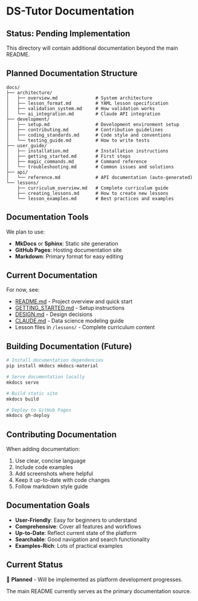# DS-Tutor Documentation

## Status: Pending Implementation

This directory will contain additional documentation beyond the main README.

## Planned Documentation Structure

```
docs/
├── architecture/
│   ├── overview.md              # System architecture
│   ├── lesson_format.md         # YAML lesson specification
│   ├── validation_system.md     # How validation works
│   └── ai_integration.md        # Claude API integration
├── development/
│   ├── setup.md                 # Development environment setup
│   ├── contributing.md          # Contribution guidelines
│   ├── coding_standards.md      # Code style and conventions
│   └── testing_guide.md         # How to write tests
├── user_guide/
│   ├── installation.md          # Installation instructions
│   ├── getting_started.md       # First steps
│   ├── magic_commands.md        # Command reference
│   └── troubleshooting.md       # Common issues and solutions
├── api/
│   └── reference.md             # API documentation (auto-generated)
└── lessons/
    ├── curriculum_overview.md   # Complete curriculum guide
    ├── creating_lessons.md      # How to create new lessons
    └── lesson_examples.md       # Best practices and examples
```

## Documentation Tools

We plan to use:
- **MkDocs** or **Sphinx**: Static site generation
- **GitHub Pages**: Hosting documentation site
- **Markdown**: Primary format for easy editing

## Current Documentation

For now, see:
- [README.md](../README.md) - Project overview and quick start
- [GETTING_STARTED.md](../GETTING_STARTED.md) - Setup instructions
- [DESIGN.md](../DESIGN.md) - Design decisions
- [CLAUDE.md](../CLAUDE.md) - Data science modeling guide
- Lesson files in `/lessons/` - Complete curriculum content

## Building Documentation (Future)

```bash
# Install documentation dependencies
pip install mkdocs mkdocs-material

# Serve documentation locally
mkdocs serve

# Build static site
mkdocs build

# Deploy to GitHub Pages
mkdocs gh-deploy
```

## Contributing Documentation

When adding documentation:
1. Use clear, concise language
2. Include code examples
3. Add screenshots where helpful
4. Keep it up-to-date with code changes
5. Follow markdown style guide

## Documentation Goals

- **User-Friendly**: Easy for beginners to understand
- **Comprehensive**: Cover all features and workflows
- **Up-to-Date**: Reflect current state of the platform
- **Searchable**: Good navigation and search functionality
- **Examples-Rich**: Lots of practical examples

## Current Status

🚧 **Planned** - Will be implemented as platform development progresses.

The main README currently serves as the primary documentation source.
